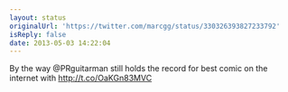 ```yaml
---
layout: status
originalUrl: 'https://twitter.com/marcgg/status/330326393827233792'
isReply: false
date: 2013-05-03 14:22:04
---
```


By the way @PRguitarman still holds the record for best comic on the internet with http://t.co/OaKGn83MVC
